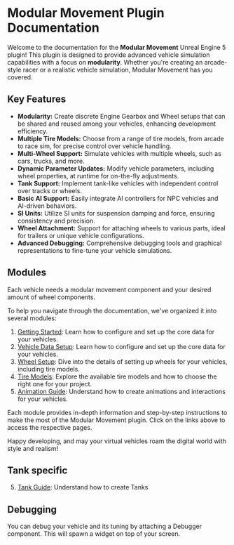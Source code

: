 # Modular Movement Plugin Documentation

Welcome to the documentation for the **Modular Movement** Unreal Engine 5 plugin! This plugin is designed to provide advanced vehicle simulation capabilities with a focus on **modularity**. Whether you're creating an arcade-style racer or a realistic vehicle simulation, Modular Movement has you covered.

## Key Features

- **Modularity:** Create discrete Engine Gearbox and Wheel setups that can be shared and reused among your vehicles, enhancing development efficiency.
- **Multiple Tire Models:** Choose from a range of tire models, from arcade to race sim, for precise control over vehicle handling.
- **Multi-Wheel Support:** Simulate vehicles with multiple wheels, such as cars, trucks, and more.
- **Dynamic Parameter Updates:** Modify vehicle parameters, including wheel properties, at runtime for on-the-fly adjustments.
- **Tank Support:** Implement tank-like vehicles with independent control over tracks or wheels.
- **Basic AI Support:** Easily integrate AI controllers for NPC vehicles and AI-driven behaviors.
- **SI Units:** Utilize SI units for suspension damping and force, ensuring consistency and precision.
- **Wheel Attachment:** Support for attaching wheels to various parts, ideal for trailers or unique vehicle configurations.
- **Advanced Debugging:** Comprehensive debugging tools and graphical representations to fine-tune your vehicle simulations.

## Modules
Each vehicle needs a modular movement component and your desired amount of wheel components.  

To help you navigate through the documentation, we've organized it into several modules:

1. [Getting Started](./Modules/QuickSetup.md): Learn how to configure and set up the core data for your vehicles.
2. [Vehicle Data Setup](./Modules/VehicleDataSetup.md): Learn how to configure and set up the core data for your vehicles.
3. [Wheel Setup](./Modules/WheelData.md): Dive into the details of setting up wheels for your vehicles, including tire models.
4. [Tire Models](./Modules/TireModels.md): Explore the available tire models and how to choose the right one for your project.
5. [Animation Guide](./Modules/AnimatioGuide.md): Understand how to create animations and interactions for your vehicles.

Each module provides in-depth information and step-by-step instructions to make the most of the Modular Movement plugin. Click on the links above to access the respective pages.

Happy developing, and may your virtual vehicles roam the digital world with style and realism!


## Tank specific 
5. [Tank Guide](./Modules/Tank.md): Understand how to create Tanks  
## Debugging

You can debug your vehicle and its tuning by attaching a Debugger component. This will spawn a widget on top of your screen.
